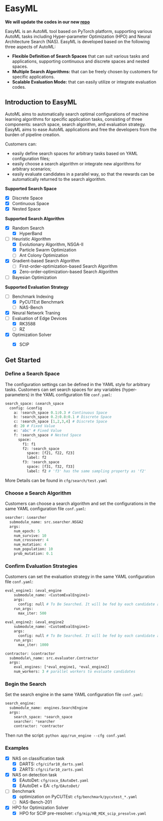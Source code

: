 # EasyML

**We will update the codes in our new [repo](https://github.com/Thinklab-SJTU/Opt4Sci)**

EasyML is an AutoML tool based on PyTorch platform, supporting various AutoML tasks including Hyper-parameter Optimization (HPO) and Neural Architecture Search (NAS). EasyML is developed based on the following three aspects of AutoML:

- **Flexible Definition of Search Spaces** that can suit various tasks and applications, supporting continuous and discrete spaces and nested spaces.
- **Multiple Search Algorithms:** that can be freely chosen by customers for specific applications.
- **Scalable Evaluation Mode:** that can easily utilize or integrate evaluation codes.


## Introduction to EasyML

AutoML aims to automatically search optimal configurations of machine learning algorithms for specific application tasks, consisting of three components: search space, search algorithm, and evaluation strategy. EasyML aims to ease AutoML applications and free the developers from the burden of pipeline creation. 

Customers can:
- easily define search spaces for arbitrary tasks based on YAML configuration files;
- easily choose a search algorithm or integrate new algorithms for arbitrary scenarios;
- easily evaluate candidates in a parallel way, so that the rewards can be automatically returned to the search algorithm.

**Supported Search Space**
- [x] Discrete Space
- [x] Continuous Space
- [x] Nested Space

**Supported Search Algorithm**
- [x] Random Search
  - [x] HyperBand
- [ ] Heuristic Algorithm
  - [x] Evolutionary Algorithm, NSGA-II
  - [x] Particle Swarm Optimization
  - [ ] Ant Colony Optimization
- [x] Gradient-based Search Algorithm
  - [ ] First-order-optimization-based Search Algorithm
  - [x] Zero-order-optimization-based Search Algorithm
- [ ] Bayesian Optimization

**Supported Evaluation Strategy**
- [ ] Benchmark Indexing
  - [x] PyCUTEst Benchmark
  - [ ] NAS-Bench 
- [x] Neural Network Traning
- [ ] Evaluation of Edge Devices
  - [x] RK3588
  - [ ] RZ 
- [x] Optimization Solver
  - [x] SCIP


## Get Started
### Define a Search Space
The configuration settings can be defined in the YAML style for arbitrary tasks. Customers can set search spaces for any variables (hyper-parameters) in the YAML configuration file `conf.yaml`:
```python
search_space: &search_space 
  config: &config
    a: !search_space 0.1:0.3 # Continuous Space  
    b: !search_space 0.2:0.8:0.1 # Discrete Space
    c: !search_space [1,2,3,4] # Discrete Space
    d: 20 # Fixed Value
    e: 'abc' # Fixed Value
    f: !search_space # Nested Space
      space:
        f1: f1
        f2: !search_space 
          space: [f21, f22, f23]
          label: f2
        f3: !search_space 
          space: [f31, f32, f33]
          label: f2 # 'f3' has the same sampling property as 'f2'
```
More Details can be found in `cfg/search/test.yaml`

### Choose a Search Algorithm
Customers can choose a search algorithm and set the configurations in the same YAML configuration file `conf.yaml`:
```python
searcher: &searcher
  submodule_name: src.searcher.NSGA2
  args:
    num_epoch: 5
    num_survive: 10
    num_crossover: 4
    num_mutation: 4
    num_population: 10
    prob_mutation: 0.1
```

### Confirm Evaluation Strategies
Customers can set the evaluation strategy in the same YAML configuration file `conf.yaml`:
```python
eval_engine1: &eval_engine
    submodule_name: <CustomEvalEngine1>
    args:
      config: null # To Be Searched. It will be fed by each candidate automatically by our platform during the search procedure
    run_args:
      max_iter: 500
  
eval_engine2: &eval_engine2
    submodule_name: <CustomEvalEngine1>
    args:
      config: null # To Be Searched. It will be fed by each candidate automatically by our platform during the search procedure
    run_args:
      max_iter: 1000

contractor: &contractor
  submodule\_name: src.evaluater.Contractor
  args:
    eval_engines: [*eval_engine1, *eval_engine2]
    num_workers: 3 # parallel workers to evaluate candidates
```

### Begin the Search 
Set the search engine in the same YAML configuration file `conf.yaml`:
```python
search_engine:
  submodule_name: engines.SearchEngine
  args:
    search_space: *search_space
    searcher: *searcher
    contractor: *contractor
```
Then run the script: `python app/run_engine --cfg conf.yaml`

### Examples
- [x] NAS on classification task
  - [x] DARTS: `cfg/cifar10_darts.yaml`
  - [x] ZARTS: `cfg/cifar10_zarts.yaml`
- [x] NAS on detection task
  - [x] EAutoDet: `cfg/coco_EAutoDet.yaml`
  - [x] EAutoDet + EA: `cfg/EAutoDet/`
- [ ] Benchmark
  - [x] optimization on PyCUTEst: `cfg/benchmark/pycutest_*.yaml`
  - [ ] NAS-Bench-201
- [x] HPO for Optimization Solver
  - [x] HPO for SCIP pre-resolver: `cfg/mip/HB_MIK_scip_presolve.yaml`

